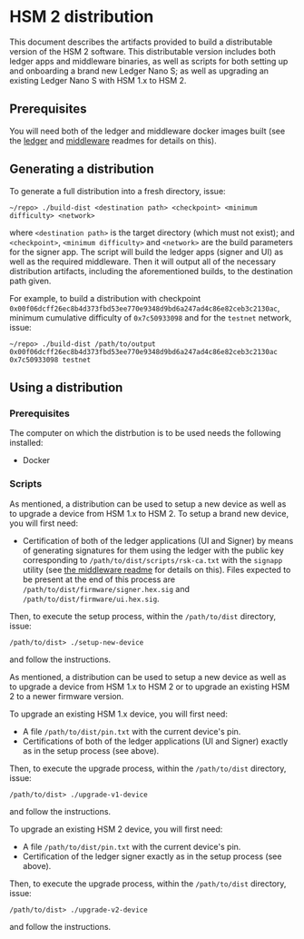 # HSM 2 distribution

This document describes the artifacts provided to build a distributable version of the HSM 2 software. This distributable version includes both ledger apps and middleware binaries, as well as scripts for both setting up and onboarding a brand new Ledger Nano S; as well as upgrading an existing Ledger Nano S with HSM 1.x to HSM 2.

## Prerequisites

You will need both of the ledger and middleware docker images built (see the [ledger](../ledger/README.md) and [middleware](../middleware/README.md) readmes for details on this).

## Generating a distribution

To generate a full distribution into a fresh directory, issue:

```
~/repo> ./build-dist <destination path> <checkpoint> <minimum difficulty> <network>
```

where `<destination path>` is the target directory (which must not exist); and `<checkpoint>`, `<minimum difficulty>` and `<network>` are the build parameters for the signer app. The script will build the ledger apps (signer and UI) as well as the required middleware. Then it will output all of the necessary distribution artifacts, including the aforementioned builds, to the destination path given.

For example, to build a distribution with checkpoint `0x00f06dcff26ec8b4d373fbd53ee770e9348d9bd6a247ad4c86e82ceb3c2130ac`, minimum cumulative difficulty of `0x7c50933098` and for the `testnet` network, issue:

```
~/repo> ./build-dist /path/to/output 0x00f06dcff26ec8b4d373fbd53ee770e9348d9bd6a247ad4c86e82ceb3c2130ac 0x7c50933098 testnet
```

## Using a distribution

### Prerequisites

The computer on which the distrbution is to be used needs the following installed:

- Docker

### Scripts

As mentioned, a distribution can be used to setup a new device as well as to upgrade a device from HSM 1.x to HSM 2. To setup a brand new device, you will first need:

- Certification of both of the ledger applications (UI and Signer) by means of generating signatures for them using the ledger with the public key corresponding to `/path/to/dist/scripts/rsk-ca.txt` with the `signapp` utility (see [the middleware readme](../middleware/README.md) for details on this). Files expected to be present at the end of this process are `/path/to/dist/firmware/signer.hex.sig` and `/path/to/dist/firmware/ui.hex.sig`.

Then, to execute the setup process, within the `/path/to/dist` directory, issue:

```
/path/to/dist> ./setup-new-device
```

and follow the instructions.

As mentioned, a distribution can be used to setup a new device as well as to upgrade a device from HSM 1.x to HSM 2 or to upgrade an existing HSM 2 to a newer firmware version. 

To upgrade an existing HSM 1.x device, you will first need:

- A file `/path/to/dist/pin.txt` with the current device's pin.
- Certifications of both of the ledger applications (UI and Signer) exactly as in the setup process (see above).

Then, to execute the upgrade process, within the `/path/to/dist` directory, issue:

```
/path/to/dist> ./upgrade-v1-device
```

and follow the instructions.

To upgrade an existing HSM 2 device, you will first need:

- A file `/path/to/dist/pin.txt` with the current device's pin.
- Certification of the ledger signer exactly as in the setup process (see above).

Then, to execute the upgrade process, within the `/path/to/dist` directory, issue:

```
/path/to/dist> ./upgrade-v2-device
```

and follow the instructions.
